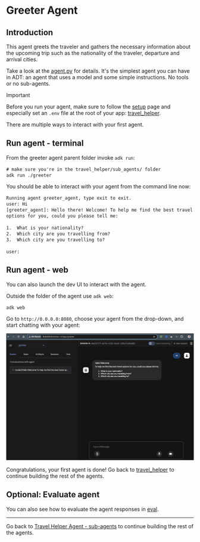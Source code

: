# Greeter Agent

## Introduction

This agent greets the traveler and gathers the necessary information about the upcoming trip such as the nationality of
the traveler, departure and arrival cities. 

Take a look at the [agent.py](agent.py) for details. It's the simplest agent you can have in ADT: an agent
that uses a model and some simple instructions. No tools or no sub-agents. 

> [!IMPORTANT]  
> Before you run your agent, make sure to follow the [setup](../../../setup.md) page
> and especially set an `.env` file at the root of your app: [travel_helper](../../../travel_helper).

There are multiple ways to interact with your first agent.

## Run agent - terminal

From the greeter agent parent folder invoke `adk run`:

```shell
# make sure you're in the travel_helper/sub_agents/ folder
adk run ./greeter
```

You should be able to interact with your agent from the command line now:

```shell
Running agent greeter_agent, type exit to exit.
user: Hi
[greeter_agent]: Hello there! Welcome! To help me find the best travel options for you, could you please tell me:

1.  What is your nationality?
2.  Which city are you travelling from?
3.  Which city are you travelling to?

user: 
```

## Run agent - web

You can also launch the dev UI to interact with the agent.

Outside the folder of the agent use `adk web`:

```shell
adk web
```

Go to `http://0.0.0.0:8080`, choose your agent from the drop-down, and start chatting with your agent:

![ADK Web UI](images/adk-webui-greeter.png)

Congratulations, your first agent is done! Go back to [travel_helper](../../README.md) to continue building the rest of
the agents.

## Optional: Evaluate agent

You can also see how to evaluate the agent responses in [eval](./eval).

---

Go back to [Travel Helper Agent - sub-agents](../README.md) to continue building the rest of the agents.